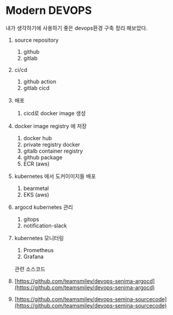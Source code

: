 # Modern DEVOPS

내가 생각하기에 사용하기 좋은 devops환경 구축 정리 해보았다.

1. source repository
   1. github
   2. gitlab
2. ci/cd
   1. github action
   2. gitlab cicd
3. 배포
   1. cicd로 docker image 생성
4. docker image registry 에 저장
   1. docker hub
   2. private registry docker
   3. gitalb container registry
   4. github package
   5. ECR (aws)
5. kubernetes 에서 도커이미지들 배포
   1. bearmetal
   2. EKS (aws)
6. argocd kubernetes 관리
   1. gitops
   2. notification-slack
7. kubernetes 모니터링

   1. Prometheus
   2. Grafana

   관련 소스코드

8. [https://github.com/teamsmiley/devops-senima-argocd](https://github.com/teamsmiley/devops-senima-argocd)
9. [https://github.com/teamsmiley/devops-semina-sourcecode](https://github.com/teamsmiley/devops-semina-sourcecode)
